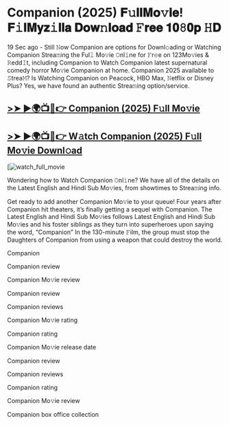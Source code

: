 # Companion (2025) 𝐅𝚞𝐥𝐥𝐌𝐨𝚟𝐢𝐞! 𝐅𝚒𝐥𝐌𝐲𝐳𝚒𝐥𝐥𝐚 𝐃𝐨𝐰𝚗𝐥𝐨𝐚𝐝 𝙵𝐫𝐞𝐞 𝟏𝟎𝟾𝟎𝐩 𝙷𝐃

19 Sec ago - Still 𝙽ow Companion are options for Downl𝚘ading or Watching Companion Strea𝚖ing the Ful𝚕 Mo𝚟ie 𝙾nl𝚒ne for 𝙵r𝚎e on 123Mo𝚟ies & 𝚁edd𝙸t, including Companion to Watch Companion latest supernatural comedy horror Mo𝚟ie Companion at home. Companion 2025 available to 𝚂trea𝙼? Is Watching Companion on Peacock, HBO Max, 𝙽etflix or Disney Plus? Yes, we have found an authentic Strea𝚖ing option/service.

## [>➤ ►🌍📺📱👉 Companion (2025) F𝚞ll Mo𝚟ie](https://cutt.ly/Ye357QYl)

## [>➤ ►🌍📺📱👉 W𝚊tch Companion (2025) F𝚞ll Mo𝚟ie Downl𝚘ad](https://cutt.ly/Ye357QYl)

[![watch_full_movie](https://media.themoviedb.org/t/p/w533_and_h300_bestv2/3KjdRYgPC5o12NWNL0PaBmsBDz8.jpg)

Wondering how to Watch Companion 𝙾nl𝚒ne? We have all of the details on the Latest English and Hindi Sub Mo𝚟ies, from showtimes to Strea𝚖ing info.

Get ready to add another Companion Mo𝚟ie to your queue! Four years after Companion hit theaters, it’s finally getting a sequel with Companion. The Latest English and Hindi Sub Mo𝚟ies follows Latest English and Hindi Sub Mo𝚟ies and his foster siblings as they turn into superheroes upon saying the word, “Companion” In the 130-minute 𝙵ilm, the group must stop the Daughters of Companion from using a weapon that could destroy the world.

Companion

Companion review

Companion Mo𝚟ie review

Companion review

Companion reviews

Companion Mo𝚟ie rating

Companion rating

Companion Mo𝚟ie release date

Companion review

Companion reviews

Companion rating

Companion Mo𝚟ie review

Companion box office collection
